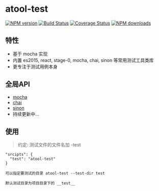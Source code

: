 # atool-test


[![NPM version](https://img.shields.io/npm/v/atool-test.svg?style=flat)](https://npmjs.org/package/atool-test)
[![Build Status](https://img.shields.io/travis/ant-tool/atool-test.svg?style=flat)](https://travis-ci.org/ant-tool/atool-test)
[![Coverage Status](https://img.shields.io/coveralls/ant-tool/atool-test.svg?style=flat)](https://coveralls.io/r/ant-tool/atool-test)
[![NPM downloads](http://img.shields.io/npm/dm/atool-test.svg?style=flat)](https://npmjs.org/package/atool-test)

## 特性

- 基于 mocha 实现
- 内置 es2015, react, stage-0, mocha, chai, sinon 等常用测试工具类库 
- 更专注于测试用例本身

## 全局API

- [mocha](http://mochajs.org/)
- [chai](http://chaijs.com/api)
- [sinon](http://sinonjs.org/)
- 持续更新中...

## 使用

> 约定: 测试文件的文件名加 -test

```
"srcipts": {
  "test": "atool-test"
}

可以指定要测试的目录 atool-test --test-dir test

默认测试目录为项目目录下的 __test__

```

